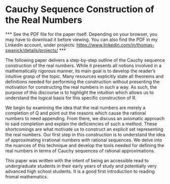 # Cauchy Sequence Construction of the Real Numbers

\*\*\* See the PDF file for the paper itself. Depending on your browser, you may have to download it before viewing. You can also find
the PDF in my Linkedin account, under projects: https://www.linkedin.com/in/thomas-swanick/details/projects/ ***

The following paper delivers a step-by-step outline of the Cauchy sequence construction of
the real numbers. While it presents all notions involved in a mathematically rigorous manner,
its main goal is to develop the reader’s intuitive grasp of the topic. Many resources explicitly
state all theorems and definitions needed for performing the construction without presenting
the motivation for constructing the real numbers in such a way. As such, the purpose of this
discourse is to highlight the intuition which allows us to understand the logical basis for this
specific construction of R.

We begin by examining the idea that the real numbers are merely a completion of Q and point
out the reasons which cause the rational numbers to need appending. From there, we discuss
an axiomatic approach to said completion and explain the deficiencies of such a method.
These shortcomings are what motivate us to construct an explicit set representing the real
numbers. Our first step in this construction is to understand the idea of approximating
irrational numbers with rational sequences. We delve into the nuances of this technique
and develop the tools needed for defining the real numbers in terms of Cauchy sequences of
rational approximations. 

This paper was written with the intent of being an accessible read to undergraduate students in their early years of study and potentially very advanced high school students. It is a good first introduction to reading fromal mathematics.
